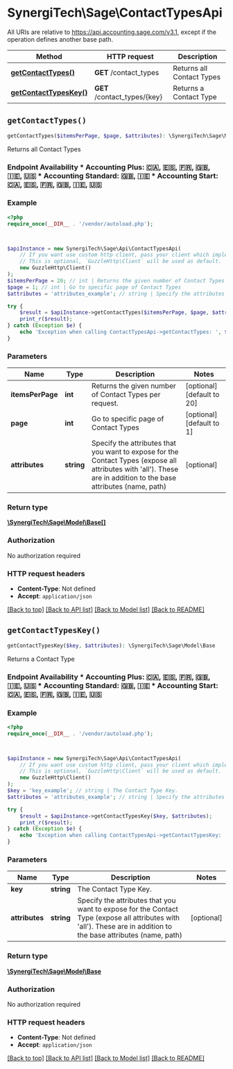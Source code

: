 # SynergiTech\Sage\ContactTypesApi

All URIs are relative to https://api.accounting.sage.com/v3.1, except if the operation defines another base path.

| Method | HTTP request | Description |
| ------------- | ------------- | ------------- |
| [**getContactTypes()**](ContactTypesApi.md#getContactTypes) | **GET** /contact_types | Returns all Contact Types |
| [**getContactTypesKey()**](ContactTypesApi.md#getContactTypesKey) | **GET** /contact_types/{key} | Returns a Contact Type |


## `getContactTypes()`

```php
getContactTypes($itemsPerPage, $page, $attributes): \SynergiTech\Sage\Model\Base[]
```

Returns all Contact Types

### Endpoint Availability  * Accounting Plus: 🇨🇦, 🇪🇸, 🇫🇷, 🇬🇧, 🇮🇪, 🇺🇸 * Accounting Standard: 🇬🇧, 🇮🇪 * Accounting Start: 🇨🇦, 🇪🇸, 🇫🇷, 🇬🇧, 🇮🇪, 🇺🇸

### Example

```php
<?php
require_once(__DIR__ . '/vendor/autoload.php');



$apiInstance = new SynergiTech\Sage\Api\ContactTypesApi(
    // If you want use custom http client, pass your client which implements `GuzzleHttp\ClientInterface`.
    // This is optional, `GuzzleHttp\Client` will be used as default.
    new GuzzleHttp\Client()
);
$itemsPerPage = 20; // int | Returns the given number of Contact Types per request.
$page = 1; // int | Go to specific page of Contact Types
$attributes = 'attributes_example'; // string | Specify the attributes that you want to expose for the Contact Types (expose all attributes with 'all'). These are in addition to the base attributes (name, path)

try {
    $result = $apiInstance->getContactTypes($itemsPerPage, $page, $attributes);
    print_r($result);
} catch (Exception $e) {
    echo 'Exception when calling ContactTypesApi->getContactTypes: ', $e->getMessage(), PHP_EOL;
}
```

### Parameters

| Name | Type | Description  | Notes |
| ------------- | ------------- | ------------- | ------------- |
| **itemsPerPage** | **int**| Returns the given number of Contact Types per request. | [optional] [default to 20] |
| **page** | **int**| Go to specific page of Contact Types | [optional] [default to 1] |
| **attributes** | **string**| Specify the attributes that you want to expose for the Contact Types (expose all attributes with &#39;all&#39;). These are in addition to the base attributes (name, path) | [optional] |

### Return type

[**\SynergiTech\Sage\Model\Base[]**](../Model/Base.md)

### Authorization

No authorization required

### HTTP request headers

- **Content-Type**: Not defined
- **Accept**: `application/json`

[[Back to top]](#) [[Back to API list]](../../README.md#endpoints)
[[Back to Model list]](../../README.md#models)
[[Back to README]](../../README.md)

## `getContactTypesKey()`

```php
getContactTypesKey($key, $attributes): \SynergiTech\Sage\Model\Base
```

Returns a Contact Type

### Endpoint Availability  * Accounting Plus: 🇨🇦, 🇪🇸, 🇫🇷, 🇬🇧, 🇮🇪, 🇺🇸 * Accounting Standard: 🇬🇧, 🇮🇪 * Accounting Start: 🇨🇦, 🇪🇸, 🇫🇷, 🇬🇧, 🇮🇪, 🇺🇸

### Example

```php
<?php
require_once(__DIR__ . '/vendor/autoload.php');



$apiInstance = new SynergiTech\Sage\Api\ContactTypesApi(
    // If you want use custom http client, pass your client which implements `GuzzleHttp\ClientInterface`.
    // This is optional, `GuzzleHttp\Client` will be used as default.
    new GuzzleHttp\Client()
);
$key = 'key_example'; // string | The Contact Type Key.
$attributes = 'attributes_example'; // string | Specify the attributes that you want to expose for the Contact Type (expose all attributes with 'all'). These are in addition to the base attributes (name, path)

try {
    $result = $apiInstance->getContactTypesKey($key, $attributes);
    print_r($result);
} catch (Exception $e) {
    echo 'Exception when calling ContactTypesApi->getContactTypesKey: ', $e->getMessage(), PHP_EOL;
}
```

### Parameters

| Name | Type | Description  | Notes |
| ------------- | ------------- | ------------- | ------------- |
| **key** | **string**| The Contact Type Key. | |
| **attributes** | **string**| Specify the attributes that you want to expose for the Contact Type (expose all attributes with &#39;all&#39;). These are in addition to the base attributes (name, path) | [optional] |

### Return type

[**\SynergiTech\Sage\Model\Base**](../Model/Base.md)

### Authorization

No authorization required

### HTTP request headers

- **Content-Type**: Not defined
- **Accept**: `application/json`

[[Back to top]](#) [[Back to API list]](../../README.md#endpoints)
[[Back to Model list]](../../README.md#models)
[[Back to README]](../../README.md)
